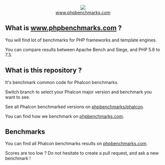 <p align="center">
  <img src="http://www.phpbenchmarks.com/images/logo_github.png">
  <br>
  <a href="http://www.phpbenchmarks.com" target="_blank">www.phpbenchmarks.com</a>
</p>

## What is www.phpbenchmarks.com ?

You will find lot of benchmarks for PHP frameworks and template engines.

You can compare results between Apache Bench and Siege, and PHP 5.6 to 7.3.

## What is this repository ?

It's benchmark common code for Phalcon benchmarks.

Switch branch to select your Phalcon major version and benchmark you want to see.

See all Phalcon benchmarked versions on [phpbenchmarks/phalcon](https://github.com/phpbenchmarks/phalcon).

You can find how we benchmark on [phpbenchmarks.com](http://www.phpbenchmarks.com/en/benchmark-protocol.html).

## Benchmarks

You can find all Phalcon benchmarks results on [phpbenchmarks.com](http://www.phpbenchmarks.com/en/benchmark/phalcon.html).

Scores are too low ? Do not hesitate to create a pull request, and ask a new benchmark !
